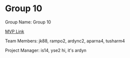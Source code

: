 # Group 10
Group Name: Group 10

[MVP Link](https://docs.google.com/document/d/1viztdoYW8ycVCIGo2WIv-xwo_nwSMjmlsOkazAC0V9A/edit?usp=share_link)

Team Members: jk88, rampo2, ardync2, aparna4, tusharm4

Project Manager: is14, yse2 hi, it's ardyn 
